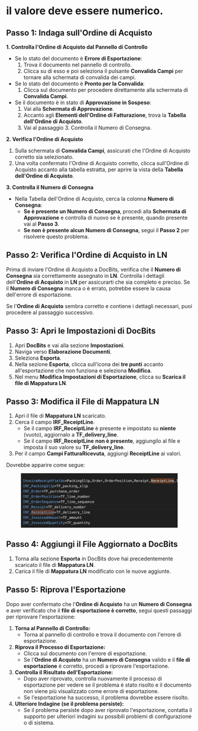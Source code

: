 # il valore deve essere numerico.

## **Passo 1: Indaga sull'Ordine di Acquisto**

**1. Controlla l'Ordine di Acquisto dal Pannello di Controllo**

* Se lo stato del documento è **Errore di Esportazione**:
  1. Trova il documento nel pannello di controllo.
  2. Clicca su di esso e poi seleziona il pulsante **Convalida Campi** per tornare alla schermata di convalida dei campi.
* Se lo stato del documento è **Pronto per la Convalida**:
  1. Clicca sul documento per procedere direttamente alla schermata di **Convalida Campi**.
* Se il documento è in stato di **Approvazione in Sospeso**:
  1. Vai alla **Schermata di Approvazione**.
  2. Accanto agli **Elementi dell'Ordine di Fatturazione**, trova la **Tabella dell'Ordine di Acquisto**.
  3. Vai al passaggio 3. Controlla il Numero di Consegna.

**2. Verifica l'Ordine di Acquisto**

1. Sulla schermata di **Convalida Campi**, assicurati che l'Ordine di Acquisto corretto sia selezionato.
2. Una volta confermato l'Ordine di Acquisto corretto, clicca sull'Ordine di Acquisto accanto alla tabella estratta, per aprire la vista della **Tabella dell'Ordine di Acquisto**.

**3. Controlla il Numero di Consegna**

* Nella Tabella dell'Ordine di Acquisto, cerca la colonna **Numero di Consegna**:
  * **Se è presente un Numero di Consegna**, procedi alla **Schermata di Approvazione** e controlla di nuovo se è presente, quando presente vai al **Passo 3**.
  * **Se non è presente alcun Numero di Consegna**, segui il **Passo 2** per risolvere questo problema.

## Passo 2: Verifica l'Ordine di Acquisto in LN

Prima di inviare l'Ordine di Acquisto a DocBits, verifica che il **Numero di Consegna** sia correttamente assegnato in **LN**. Controlla i dettagli dell'**Ordine di Acquisto** in **LN** per assicurarti che sia completo e preciso. Se il **Numero di Consegna** manca o è errato, potrebbe essere la causa dell'errore di esportazione.

Se l'**Ordine di Acquisto** sembra corretto e contiene i dettagli necessari, puoi procedere al passaggio successivo.

## **Passo 3: Apri le Impostazioni di DocBits**

1. Apri **DocBits** e vai alla sezione **Impostazioni**.
2. Naviga verso **Elaborazione Documenti**.
3. Seleziona **Esporta**.
4. Nella sezione **Esporta**, clicca sull'icona dei **tre punti** accanto all'esportazione che non funziona e seleziona **Modifica**.
5. Nel menu **Modifica Impostazioni di Esportazione**, clicca su **Scarica il file di Mappatura LN**.

## **Passo 3: Modifica il File di Mappatura LN**

1. Apri il file di **Mappatura LN** scaricato.
2. Cerca il campo **IRF\_ReceiptLine**.
   * Se il campo **IRF\_ReceiptLine** è presente e impostato su **niente** (vuoto), aggiornalo a **TF\_delivery\_line**.
   * Se il campo **IRF\_ReceiptLine** **non è presente**, aggiungilo al file e imposta il suo valore su **TF\_delivery\_line**.
3. Per il campo **Campi FatturaRicevuta**, aggiungi **ReceiptLine** ai valori.

Dovrebbe apparire come segue:

<figure><img src="../../../../.gitbook/assets/ReceiptLine.png" alt="" width="563"><figcaption></figcaption></figure>

## **Passo 4: Aggiungi il File Aggiornato a DocBits**

1. Torna alla sezione **Esporta** in DocBits dove hai precedentemente scaricato il file di **Mappatura LN**.
2. Carica il file di **Mappatura LN** modificato con le nuove aggiunte.

## Passo 5: Riprova l'Esportazione

Dopo aver confermato che l'**Ordine di Acquisto** ha un **Numero di Consegna** e aver verificato che il **file di esportazione è corretto**, segui questi passaggi per riprovare l'esportazione:

1. **Torna al Pannello di Controllo:**
   * Torna al pannello di controllo e trova il documento con l'errore di esportazione.
2. **Riprova il Processo di Esportazione:**
   * Clicca sul documento con l'errore di esportazione.
   * Se l'**Ordine di Acquisto** ha un **Numero di Consegna** valido e il **file di esportazione** è corretto, procedi a riprovare l'esportazione.
3. **Controlla il Risultato dell'Esportazione:**
   * Dopo aver riprovato, controlla nuovamente il processo di esportazione per vedere se il problema è stato risolto e il documento non viene più visualizzato come errore di esportazione.
   * Se l'esportazione ha successo, il problema dovrebbe essere risolto.
4. **Ulteriore Indagine (se il problema persiste):**
   * Se il problema persiste dopo aver riprovato l'esportazione, contatta il supporto per ulteriori indagini su possibili problemi di configurazione o di sistema.
